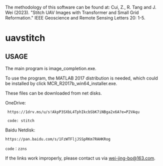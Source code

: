 The methodology of this software can be found at:
Cui, Z., R. Tang and J. Wei (2023). "Stitch UAV Images with Transformer and Small Grid Reformation." IEEE Geoscience and Remote Sensing Letters 20: 1-5.


# uavstitch

## USAGE

The main program is image_completion.exe.

To use the program, the MATLAB 2017 distribution is needed, which could be installed by click MCR_R2017b_win64_installer.exe.

These files can be downloaded from net disks.

OneDrive: 

     https://1drv.ms/u/s!AkpP3SXbL4TphIkcbSbK7iNBga2x6A?e=P2VAqu
     
     code: stitch
    
Baidu Netdisk:

    https://pan.baidu.com/s/1FzWTFljJSSpRKm7RAHKRog 

    code：zzns


If the links work improperly, please contact us via wei-jing-bo@163.com.

